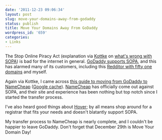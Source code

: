 ```yaml
---
date: '2011-12-23 09:06:34'
layout: post
slug: move-your-domains-away-from-godaddy
status: publish
title: Move Your Domains Away From GoDaddy
wordpress_id: '659'
categories:
- Links
---
```


The Stop Online Piracy Act (explanation via [Kottke][kottke] on [what's wrong with SOPA][sopa-wrong]) is bad for the internet in general. [GoDaddy supports SOPA][godaddy-sopa-support], and this has alarmed many of its customers, including this [Redditor with fifty one domains][reddit-godaddy] and myself.

[kottke]: http://kottke.org/11/12/the-internets-go-daddy-issues
[sopa-wrong]: [http://www.techdirt.com/articles/20111122/04254316872/definitive-post-why-sopa-protect-ip-are-bad-bad-ideas.shtml]
[godaddy-sopa-support]: http://www.thedomains.com/2011/11/15/here-is-godaddys-statement-in-support-of-the-stop-online-privacy-act-house-hearing-tomorrow/
[reddit-godaddy]: http://www.reddit.com/r/politics/comments/nmnie/godaddy_supports_sopa_im_transferring_51_domains/

Again via Kottke, I came across [this guide to moving from GoDaddy to NameCheap][guide-to-namecheap] ([Google cache][cache-guide]). [NameCheap][namecheap] has officially come out against SOPA, and their site and experience has been nothing but top notch since I started the transfer process.

[guide-to-namecheap]: http://blog.jeffepstein.me/post/14629857835/a-step-by-step-guide-to-transfer-domains-out-of-godaddy
[cache-guide]: http://webcache.googleusercontent.com/search?q=cache:1BOfAgmNnuAJ:blog.jeffepstein.me/post/14629857835/a-step-by-step-guide-to-transfer-domains-out-of-godaddy+&cd;=1&hl;=en&ct;=clnk&gl;=us
[namecheap]: https://www.namecheap.com


I've also heard good things about [Hover][hover]; by all means shop around for a registrar that fits your needs and doesn't blatantly support SOPA.

[hover]: https://www.hover.com/

My transfer process to NameCheap is nearly complete, and I couldn't be happier to leave GoDaddy. Don't forget that December 29th is Move Your Domain Day!
